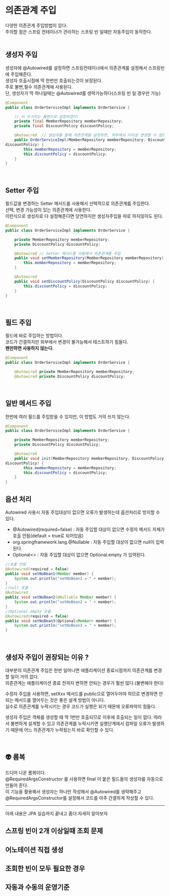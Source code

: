 # 의존관계 주입
다양한 의존관계 주입방법이 있다.  
주의할 점은 스프링 컨테이너가 관리하는 스프링 빈 일때만 자동주입이 동작한다.  
<br>

## 생성자 주입
생성자에 @Autowired를 설정하면 스프링컨테이너에서 의존관계를 설정해서 스프링빈에 주입해준다.  
생성자 호출시점에 딱 한번만 호출되는것이 보장된다.  
주로 불변,필수 의존관계에 사용된다.  
단, 생성자가 딱 하나일때는 @Autowired를 생략가능하다(스프링 빈 일 경우만 가능)  
```Java
@Component 
public class OrderServiceImpl implements OrderService {

    // 이 두가지는 불변으로 설정하겠다!
    private final MemberRepository memberRepository; 
    private final DiscountPolicy discountPolicy;

    @Autowired  // 생성자를 통해 의존관계를 설정하면, 외부에서 더이상 변경할 수 없다
    public OrderServiceImpl(MemberRepository memberRepository, DiscountPolicy 
discountPolicy) { 
        this.memberRepository = memberRepository; 
        this.discountPolicy = discountPolicy; 
    } 
}
```

<br>

## Setter 주입
필드값을 변경하는 Setter 메서드를 사용해서 선택적으로 의존관계를 주입한다.  
선택, 변경 가능성이 있는 의존관계에 사용한다.  
이런식으로 생성자로 다 설정해준다면 당연하지만 생성자주입을 따로 하지않아도 된다.  
```Java
@Component 
public class OrderServiceImpl implements OrderService {

    private MemberRepository memberRepository; 
    private DiscountPolicy discountPolicy;

    @Autowired // Setter 메서드를 이용해서 의존관계를 주입
    public void setMemberRepository(MemberRepository memberRepository) { 
        this.memberRepository = memberRepository; 
    }

    @Autowired 
    public void setDiscountPolicy(DiscountPolicy discountPolicy) { 
        this.discountPolicy = discountPolicy; 
    }
}
```

<br>

## 필드 주입
필드에 바로 주입하는 방법이다.  
코드가 간결하지만 외부에서 변경이 불가능해서 테스트하기 힘들다.  
**왠만하면 사용하지 않는다.**
```Java
@Component 
public class OrderServiceImpl implements OrderService {

    @Autowired private MemberRepository memberRepository; 
    @Autowired private DiscountPolicy discountPolicy;
```

<br>

## 일반 메서드 주입
한번에 여러 필드를 주입받을 수 있지만, 이 방법도 거의 쓰지 않는다.
```Java
@Component 
public class OrderServiceImpl implements OrderService {

    private MemberRepository memberRepository; 
    private DiscountPolicy discountPolicy;

    @Autowired 
    public void init(MemberRepository memberRepository, DiscountPolicy 
discountPolicy) { 
        this.memberRepository = memberRepository; 
        this.discountPolicy = discountPolicy; 
    }
}

```

## 옵션 처리
Autowired 사용시 자동 주입대상이 없으면 오류가 발생하는데 옵션처리로 방지할 수 있다.  
- @Autowired(required=false) : 자동 주입할 대상이 없으면 수정자 메서드 자체가 호출 안됨(default = true로 되어있음) 
- org.springframework.lang.@Nullable : 자동 주입할 대상이 없으면 null이 입력된다. 
- Optional<> : 자동 주입할 대상이 없으면 Optional.empty 가 입력된다.
```Java
//호출 안됨 
@Autowired(required = false) 
public void setNoBean1(Member member) { 
    System.out.println("setNoBean1 = " + member); 
}
//null 호출 
@Autowired 
public void setNoBean2(@Nullable Member member) { 
    System.out.println("setNoBean2 = " + member); 
}
//Optional.empty 호출 
@Autowired(required = false) 
public void setNoBean3(Optional<Member> member) { 
    System.out.println("setNoBean3 = " + member); 
}
```

<br>

## 생성자 주입이 권장되는 이유 ?
대부분의 의존관계 주입은 한번 일어나면 애플리케이션 종료시점까지 의존관계를 변경할 일이 거의 없다.  
의존관계는 애플리케이션 종료 전까지 변하면 안되는 경우가 훨씬 많다.(불변해야 한다)  

수정자 주입을 사용하면, setXxx 메서드를 public으로 열어두어야 하므로 변경하면 안되는 메서드를 열어두는 것은 좋은 설계 방법이 아니다.  
실수로 의존관계를 누락시키는 경우 코드가 실행은 되기 때문에 오류파악이 힘들다.

생성자 주입은 객체를 생성할 때 딱 1번만 호출되므로 이후에 호출되는 일이 없다. 따라서 불변하게 설계할 수 있고 의존관계를 누락시키면 실행단계에서 컴파일 오류가 발생하기 때문에 어느 의존관계가 누락됬는지 바로 확인할 수 있다.  


<br>

## :alien: 롬복
드디어 나온 롬복이다.   
@RequiredArgsConstructor 를 사용하면 final 이 붙은 필드들의 생성자를 자동으로 만들어 준다.  
이 기능을 활용해서 생성자는 하나만 작성해서 @Autowired를 생략해주고 @RequiredArgsConstructor를 설정해서 코드를 아주 간결하게 작성할 수 있다.  

---
아래 내용은 JPA 실습까지 끝내고 좀더 자세히 알아보자
## 스프링 빈이 2개 이상일때 조회 문제
## 어노테이션 직접 생성
## 조회한 빈이 모두 필요한 경우
## 자동과 수동의 운영기준